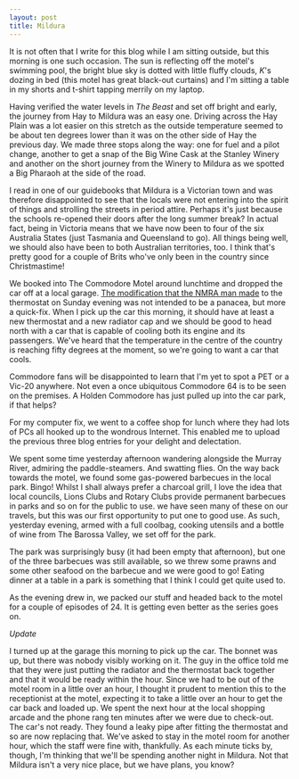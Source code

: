 ```yaml
---
layout: post
title: Mildura
---
```





It is not often that I write for this blog while I am sitting outside, but this
morning is one such occasion. The sun is reflecting off the motel's swimming
pool, the bright blue sky is dotted with little fluffy clouds, _K_'s dozing in
bed (this motel has great black-out curtains) and I'm sitting a table in my
shorts and t-shirt tapping merrily on my laptop.


Having verified the water levels in _The Beast_ and set off bright and early,
the journey from Hay to Mildura was an easy one. Driving across the Hay Plain
was a lot easier on this stretch as the outside temperature seemed to be about
ten degrees lower than it was on the other side of Hay the previous day. We made
three stops along the way: one for fuel and a pilot change, another to get a
snap of the Big Wine Cask at the Stanley Winery and another on the short journey
from the Winery to Mildura as we spotted a Big Pharaoh at the side of the road.


I read in one of our guidebooks that Mildura is a Victorian town and was
therefore disappointed to see that the locals were not entering into the spirit
of things and strolling the streets in period attire. Perhaps it's just because
the schools re-opened their doors after the long summer break? In actual fact,
being in Victoria means that we have now been to four of the six Australia
States (just Tasmania and Queensland to go). All things being well, we should
also have been to both Australian territories, too. I think that's pretty good
for a couple of Brits who've only been in the country since Christmastime!



We booked into The Commodore Motel around lunchtime and dropped the car off at a
local garage. [The modification that the NMRA man made](/2006/01/29/hay/) to the
thermostat on Sunday evening was not intended to be a panacea, but more a
quick-fix. When I pick up the car this morning, it should have at least a new
thermostat and a new radiator cap and we should be good to head north with a car
that is capable of cooling both its engine and its passengers. We've heard that
the temperature in the centre of the country is reaching fifty degrees at the
moment, so we're going to want a car that cools.


Commodore fans will be disappointed to learn that I'm yet to spot a PET or a
Vic-20 anywhere. Not even a once ubiquitous Commodore 64 is to be seen on the
premises. A Holden Commodore has just pulled up into the car park, if that
helps?


For my computer fix, we went to a coffee shop for lunch where they had lots of
PCs all hooked up to the wondrous Internet. This enabled me to upload the
previous three blog entries for your delight and delectation.


We spent some time yesterday afternoon wandering alongside the Murray River,
admiring the paddle-steamers. And swatting flies. On the way back towards the
motel, we found some gas-powered barbecues in the local park. Bingo! Whilst I
shall always prefer a charcoal grill, I love the idea that local councils, Lions
Clubs and Rotary Clubs provide permanent barbecues in parks and so on for the
public to use. we have seen many of these on our travels, but this was our first
opportunity to put one to good use. As such, yesterday evening, armed with a
full coolbag, cooking utensils and a bottle of wine from The Barossa Valley, we
set off for the park.



The park was surprisingly busy (it had been empty that afternoon), but one of
the three barbecues was still available, so we threw some prawns and some other
seafood on the barbecue and we were good to go! Eating dinner at a table in a
park is something that I think I could get quite used to.


As the evening drew in, we packed our stuff and headed back to the motel for a
couple of episodes of 24. It is getting even better as the series goes on.


_*Update*_


I turned up at the garage this morning to pick up the car. The bonnet was up,
but there was nobody visibly working on it. The guy in the office told me that
they were just putting the radiator and the thermostat back together and that it
would be ready within the hour. Since we had to be out of the motel room in a
little over an hour, I thought it prudent to mention this to the receptionist at
the motel, expecting it to take a little over an hour to get the car back and
loaded up. We spent the next hour at the local shopping arcade and the phone
rang ten minutes after we were due to check-out. The car's not ready. They found
a leaky pipe after fitting the thermostat and so are now replacing that. We've
asked to stay in the motel room for another hour, which the staff were fine
with, thankfully. As each minute ticks by, though, I'm thinking that we'll be
spending another night in Mildura. Not that Mildura isn't a very nice place, but
we have plans, you know?

